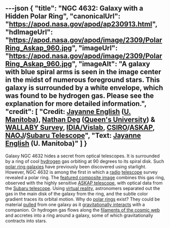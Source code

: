 ---json
{
  "title": "NGC 4632: Galaxy with a Hidden Polar Ring",
  "canonicalUrl": "https://apod.nasa.gov/apod/ap230913.html",
  "hdImageUrl": "https://apod.nasa.gov/apod/image/2309/PolarRing_Askap_960.jpg",
  "imageUrl": "https://apod.nasa.gov/apod/image/2309/PolarRing_Askap_960.jpg",
  "imageAlt": "A galaxy with blue spiral arms is seen in the image center in the midst of numerous foreground stars. This galaxy is surrounded by a white envelope, which was found to be hydrogen gas. Please see the explanation for more detailed information.",
  "credit": [
    "Credit: [Jayanne English](https://jayannecosmoscanvas.wordpress.com/) ([U. Manitoba](https://umanitoba.ca/science/physics-and-astronomy)), [Nathan Deg](https://nathandeg.com/) ([Queen's University](https://www.queensu.ca/physics/)) & [WALLABY Survey](https://wallaby-survey.org/), [IDIA/Vislab](https://vislab.idia.ac.za/), [CSIRO](https://www.csiro.au/)/[ASKAP](https://www.csiro.au/en/about/facilities-collections/ATNF/ASKAP-radio-telescope/), [NAOJ](https://www.nao.ac.jp/)/[Subaru Telescope](https://subarutelescope.org/)",
    "Text: [Jayanne English](http://www2.physics.umanitoba.ca/u/english/) (U. Manitoba)"
  ]
}
---

Galaxy NGC 4632 hides a secret from optical telescopes. It is surrounded by a ring of cool [hydrogen](https://periodic.lanl.gov/1.shtml) gas orbiting at 90 degrees to its spiral disk. Such [polar ring galaxies](https://apod.nasa.gov/apod/ap990510.html) have previously been discovered using starlight. However, NGC 4632 is among the first in which a [radio](https://science.nasa.gov/ems/05_radiowaves) [telescope](https://public.nrao.edu/telescopes/radio-telescopes/) survey revealed a polar ring. The [featured composite image](https://youtu.be/dkMr-D2719w) combines this gas ring, observed with the highly sensitive [ASKAP telescope](https://www.csiro.au/en/about/facilities-collections/atnf/askap-radio-telescope), with optical data from the [Subaru telescope](https://subarutelescope.org/). Using [virtual reality](https://images.nasa.gov/details/ARC-1992-AC89-0437-6), astronomers separated out the gas in the main disk of the galaxy from the ring, and the subtle color gradient traces its orbital motion. Why do [polar rings](https://en.wikipedia.org/wiki/Polar-ring_galaxy) exist? They could be material [pulled](https://www.rover.com/blog/wp-content/uploads/dog-playing-tug.jpg) from one galaxy as it [gravitationally interacts](https://apod.nasa.gov/apod/ap190811.html) with a companion. Or hydrogen gas flows along the [filaments of the cosmic web](https://www.youtube.com/watch?v=c-H3WzaewdY) and accretes into a ring around a galaxy, some of which gravitationally contracts into stars.
